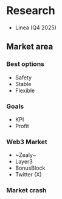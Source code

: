 # Research
- Linea (Q4 2025)

## Market area

### Best options
- Safety
- Stable
- Flexible

### Goals
- KPI
- Profit

### Web3 Market
- ~Zealy~
- Layer3
- BonusBlock
- Twitter (X)

### Market crash
